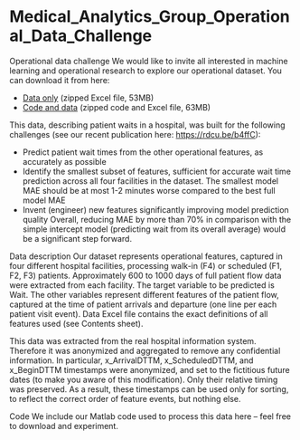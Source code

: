 # Medical_Analytics_Group_Operational_Data_Challenge

Operational data challenge
We would like to invite all interested in machine learning and operational research to explore our operational dataset. You can download it from here:

- [Data only](https://medicalanalyticsgroup.files.wordpress.com/2020/04/dataonly.zip) (zipped Excel file, 53MB)
- [Code and data](https://medicalanalyticsgroup.files.wordpress.com/2020/04/codeanddata.zip) (zipped code and Excel file, 63MB)

This data, describing patient waits in a hospital, was built for the following challenges (see our recent publication here: https://rdcu.be/b4ffC):

- Predict patient wait times from the other operational features, as accurately as possible
- Identify the smallest subset of features, sufficient for accurate wait time prediction across all four facilities in the dataset. The smallest model MAE should be at most 1-2 minutes worse compared to the best full model MAE
- Invent (engineer) new features significantly improving model prediction quality
Overall, reducing MAE by more than 70% in comparison with the simple intercept model (predicting wait from its overall average) would be a significant step forward.

Data description
Our dataset represents operational features, captured in four different hospital facilities, processing walk-in (F4) or scheduled (F1, F2, F3) patients. Approximately 600 to 1000 days of full  patient flow data were extracted from each facility. The target variable to be predicted is Wait. The other variables represent different features of the patient flow, captured at the time of patient arrivals and departure (one line per each patient visit event). Data Excel file contains the exact definitions of all features used (see Contents sheet).

This data was extracted from the real hospital information system. Therefore it was anonymized and aggregated to remove any confidential information. In particular, x_ArrivalDTTM, x_ScheduledDTTM, and x_BeginDTTM timestamps were anonymized, and set to the fictitious future dates (to make you aware of this modification). Only their relative timing was preserved. As a result, these timestamps can be used only for sorting, to reflect the correct order of feature events, but nothing else.

Code
We include our Matlab code used to process this data here – feel free to download and experiment.
